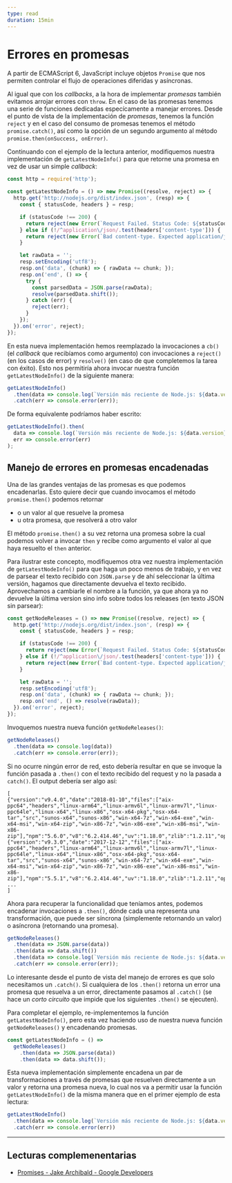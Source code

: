 ```yaml
---
type: read
duration: 15min
---
```


# Errores en promesas

A partir de ECMAScript 6, JavaScript incluye objetos `Promise` que nos permiten
controlar el flujo de operaciones diferidas y asíncronas.

Al igual que con los _callbacks_, a la hora de implementar _promesas_ también
evitamos arrojar errores con `throw`. En el caso de las promesas tenemos una
serie de funciones dedicadas especícamente a manejar errores. Desde el punto de
vista de la implementación de _promesas_, tenemos la función `reject` y en el
caso del consumo de promesas tenemos el método `promise.catch()`, así como la
opción de un segundo argumento al método `promise.then(onSuccess, onError)`.

Continuando con el ejemplo de la lectura anterior, modifiquemos nuestra
implementación de `getLatestNodeInfo()` para que retorne una promesa en vez de
usar un simple _callback_:

```js
const http = require('http');

const getLatestNodeInfo = () => new Promise((resolve, reject) => {
  http.get('http://nodejs.org/dist/index.json', (resp) => {
    const { statusCode, headers } = resp;

    if (statusCode !== 200) {
      return reject(new Error(`Request Failed. Status Code: ${statusCode}`));
    } else if (!/^application\/json/.test(headers['content-type'])) {
      return reject(new Error(`Bad content-type. Expected application/json but got ${contentType}`));
    }

    let rawData = '';
    resp.setEncoding('utf8');
    resp.on('data', (chunk) => { rawData += chunk; });
    resp.on('end', () => {
      try {
        const parsedData = JSON.parse(rawData);
        resolve(parsedData.shift());
      } catch (err) {
        reject(err);
      }
    });
  }).on('error', reject);
});
```

En esta nueva implementación hemos reemplazado la invocaciones a `cb()` (el
_callback_ que recibíamos como argumento) con invocaciones a `reject()` (en los
casos de error) y `resolve()` (en caso de que completemos la tarea con éxito).
Esto nos permitiría ahora invocar nuestra función `getLatestNodeInfo()` de la
siguiente manera:

```js
getLatestNodeInfo()
  .then(data => console.log(`Versión más reciente de Node.js: ${data.version}`))
  .catch(err => console.error(err));
```

De forma equivalente podríamos haber escrito:

```js
getLatestNodeInfo().then(
  data => console.log(`Versión más reciente de Node.js: ${data.version}`),
  err => console.error(err)
);
```

## Manejo de errores en promesas encadenadas

Una de las grandes ventajas de las promesas es que podemos encadenarlas. Esto
quiere decir que cuando invocamos el método `promise.then()` podemos retornar

* o un valor al que resuelve la promesa
* u otra promesa, que resolverá a otro valor

El método `promise.then()` a su vez retorna una promesa sobre la cual podemos
volver a invocar `then` y recibe como argumento el valor al que haya resuelto
el `then` anterior.

Para ilustrar este concepto, modifiquemos otra vez nuestra implementación de
`getLatestNodeInfo()` para que haga un poco menos de trabajo, y en vez de
parsear el texto recibido con `JSON.parse` y de ahí seleccionar la última
versión, hagamos que directamente devuelva el texto recibido. Aprovechamos a
cambiarle el nombre a la función, ya que ahora ya no devuelve la última version
sino info sobre todos los releases (en texto JSON sin parsear):

```js
const getNodeReleases = () => new Promise((resolve, reject) => {
  http.get('http://nodejs.org/dist/index.json', (resp) => {
    const { statusCode, headers } = resp;

    if (statusCode !== 200) {
      return reject(new Error(`Request Failed. Status Code: ${statusCode}`));
    } else if (!/^application\/json/.test(headers['content-type'])) {
      return reject(new Error(`Bad content-type. Expected application/json but got ${contentType}`));
    }

    let rawData = '';
    resp.setEncoding('utf8');
    resp.on('data', (chunk) => { rawData += chunk; });
    resp.on('end', () => resolve(rawData));
  }).on('error', reject);
});
```

Invoquemos nuestra nueva función `getNodeReleases()`:

```js
getNodeReleases()
  .then(data => console.log(data))
  .catch(err => console.error(err));
```

Si no ocurre ningún error de red, esto debería resultar en que se invoque la
función pasada a `.then()` con el texto recibido del request y no la pasada a
`catch()`. El output debería ser algo así:

```text
[
{"version":"v9.4.0","date":"2018-01-10","files":["aix-ppc64","headers","linux-arm64","linux-armv6l","linux-armv7l","linux-ppc64le","linux-x64","linux-x86","osx-x64-pkg","osx-x64-tar","src","sunos-x64","sunos-x86","win-x64-7z","win-x64-exe","win-x64-msi","win-x64-zip","win-x86-7z","win-x86-exe","win-x86-msi","win-x86-zip"],"npm":"5.6.0","v8":"6.2.414.46","uv":"1.18.0","zlib":"1.2.11","openssl":"1.0.2n","modules":"59","lts":false},
{"version":"v9.3.0","date":"2017-12-12","files":["aix-ppc64","headers","linux-arm64","linux-armv6l","linux-armv7l","linux-ppc64le","linux-x64","linux-x86","osx-x64-pkg","osx-x64-tar","src","sunos-x64","sunos-x86","win-x64-7z","win-x64-exe","win-x64-msi","win-x64-zip","win-x86-7z","win-x86-exe","win-x86-msi","win-x86-zip"],"npm":"5.5.1","v8":"6.2.414.46","uv":"1.18.0","zlib":"1.2.11","openssl":"1.0.2n","modules":"59","lts":false},
...
]
```

Ahora para recuperar la funcionalidad que teníamos antes, podemos encadenar
invocaciones a `.then()`, dónde cada una representa una transformación, que
puede ser síncrona (simplemente retornando un valor) o asíncrona (retornando una
promesa).

```js
getNodeReleases()
  .then(data => JSON.parse(data))
  .then(data => data.shift())
  .then(data => console.log(`Versión más reciente de Node.js: ${data.version}`))
  .catch(err => console.error(err));
```

Lo interesante desde el punto de vista del manejo de errores es que solo
necesitamos un `.catch()`. Si cualquiera de los `.then()` retorna un error una
promesa que resuelva a un error, directamente pasamos al `.catch()` (se hace
un _corto circuito_ que impide que los siguientes `.then()` se ejecuten).

Para completar el ejemplo, re-implementemos la función `getLatestNodeInfo()`,
pero esta vez haciendo uso de nuestra nueva función `getNodeReleases()` y
encadenando promesas.

```js
const getLatestNodeInfo = () =>
  getNodeReleases()
    .then(data => JSON.parse(data))
    .then(data => data.shift());
```

Esta nueva implementación simplemente encadena un par de transformaciones a
través de promesas que resuelven directamente a un valor y retorna una promesa
nueva, lo cual nos va a permitir usar la función `getLatestNodeInfo()` de la
misma manera que en el primer ejemplo de esta lectura:

```js
getLatestNodeInfo()
  .then(data => console.log(`Versión más reciente de Node.js: ${data.version}`))
  .catch(err => console.error(err))
```

***

## Lecturas complemenentarias

* [Promises - Jake Archibald - Google Developers](https://developers.google.com/web/fundamentals/primers/promises)
